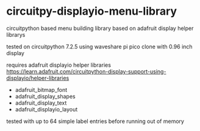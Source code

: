 # circuitpy-displayio-menu-library
circuitpython based menu building library based on adafruit display helper librarys

tested on circuitpython 7.2.5 using waveshare pi pico clone with 0.96 inch display

requires adafruit displayio helper libraries
https://learn.adafruit.com/circuitpython-display-support-using-displayio/helper-libraries

- adafruit_bitmap_font
- adafruit_display_shapes
- adafruit_display_text
- adafruit_displayio_layout

tested with up to 64 simple label entries before running out of memory
